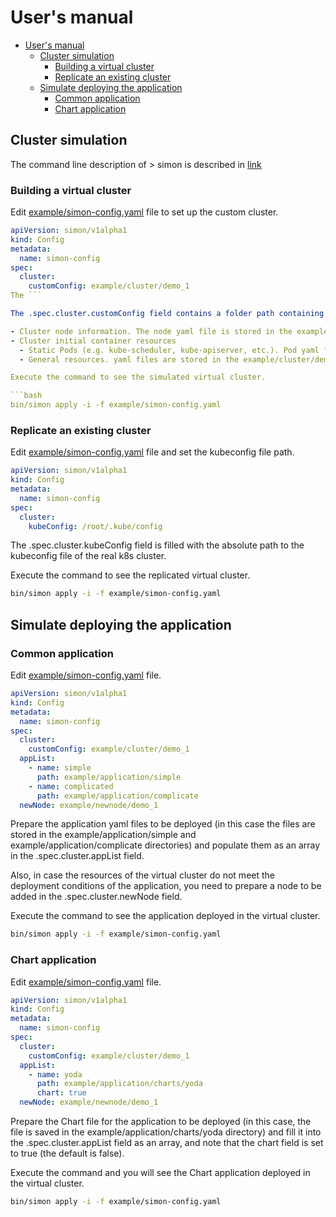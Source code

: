 # User's manual

- [User's manual](#users-manual)
  - [Cluster simulation](#cluster-simulation)
    - [Building a virtual cluster](#building-a-virtual-cluster)
    - [Replicate an existing cluster](#replicate-an-existing-cluster)
  - [Simulate deploying the application](#simulate-deploying-the-application)
    - [Common application](#common-application)
    - [Chart application](#chart-application)

## Cluster simulation

The command line description of > simon is described in [link](../commandline/simon.md)

### Building a virtual cluster

Edit [example/simon-config.yaml](../../example/simon-config.yaml) file to set up the custom cluster.

```yaml
apiVersion: simon/v1alpha1
kind: Config
metadata:
  name: simon-config
spec:
  cluster:
    customConfig: example/cluster/demo_1
The ```

The .spec.cluster.customConfig field contains a folder path containing the files necessary to build the virtual cluster:

- Cluster node information. The node yaml file is stored in the example/cluster/demo_1/nodes folder
- Cluster initial container resources
  - Static Pods (e.g. kube-scheduler, kube-apiserver, etc.). Pod yaml files are stored in the manifests folder of example/cluster/demo_1
  - General resources. yaml files are stored in the example/cluster/demo_1 folder

Execute the command to see the simulated virtual cluster.

```bash
bin/simon apply -i -f example/simon-config.yaml
```

### Replicate an existing cluster

Edit [example/simon-config.yaml](../../example/simon-config.yaml) file and set the kubeconfig file path.

```yaml
apiVersion: simon/v1alpha1
kind: Config
metadata:
  name: simon-config
spec:
  cluster:
    kubeConfig: /root/.kube/config
```

The .spec.cluster.kubeConfig field is filled with the absolute path to the kubeconfig file of the real k8s cluster.

Execute the command to see the replicated virtual cluster.

```bash
bin/simon apply -i -f example/simon-config.yaml
```

## Simulate deploying the application

### Common application

Edit [example/simon-config.yaml](../../example/simon-config.yaml) file.

```yaml
apiVersion: simon/v1alpha1
kind: Config
metadata:
  name: simon-config
spec:
  cluster:
    customConfig: example/cluster/demo_1
  appList:
    - name: simple
      path: example/application/simple
    - name: complicated
      path: example/application/complicate
  newNode: example/newnode/demo_1
```

Prepare the application yaml files to be deployed (in this case the files are stored in the example/application/simple and example/application/complicate directories) and populate them as an array in the .spec.cluster.appList field.

Also, in case the resources of the virtual cluster do not meet the deployment conditions of the application, you need to prepare a node to be added in the .spec.cluster.newNode field.

Execute the command to see the application deployed in the virtual cluster.

```bash
bin/simon apply -i -f example/simon-config.yaml
```

### Chart application

Edit [example/simon-config.yaml](../../example/simon-config.yaml) file.

```yaml
apiVersion: simon/v1alpha1
kind: Config
metadata:
  name: simon-config
spec:
  cluster:
    customConfig: example/cluster/demo_1
  appList:
    - name: yoda
      path: example/application/charts/yoda
      chart: true
  newNode: example/newnode/demo_1
```

Prepare the Chart file for the application to be deployed (in this case, the file is saved in the example/application/charts/yoda directory) and fill it into the .spec.cluster.appList field as an array, and note that the chart field is set to true (the default is false).

Execute the command and you will see the Chart application deployed in the virtual cluster.

```bash
bin/simon apply -i -f example/simon-config.yaml
```
